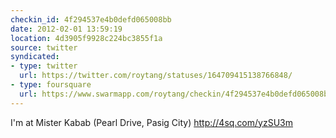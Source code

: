 ```yaml
---
checkin_id: 4f294537e4b0defd065008bb
date: 2012-02-01 13:59:19
location: 4d3905f9928c224bc3855f1a
source: twitter
syndicated:
- type: twitter
  url: https://twitter.com/roytang/statuses/164709415138766848/
- type: foursquare
  url: https://www.swarmapp.com/roytang/checkin/4f294537e4b0defd065008bb
---
```


I'm at Mister Kabab (Pearl Drive, Pasig City) http://4sq.com/yzSU3m